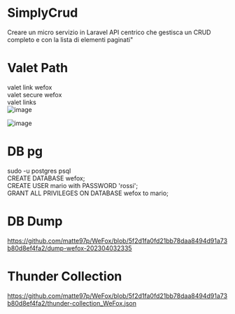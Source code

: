 # SimplyCrud
Creare un micro servizio in Laravel API centrico che gestisca un CRUD completo e con la lista di elementi paginati"

# Valet Path
valet link wefox<br>
valet secure wefox<br>
valet links<br>
![image](https://user-images.githubusercontent.com/81815192/229710519-80e9b14a-57ea-4f47-9d91-ab4b74d8ad98.png)

![image](https://user-images.githubusercontent.com/81815192/229632646-d223dfc5-d137-4dc3-a8d7-5f57649526a7.png)

# DB pg
sudo -u postgres psql<br>
CREATE DATABASE wefox;<br>
CREATE USER mario with PASSWORD 'rossi';<br>
GRANT ALL PRIVILEGES ON DATABASE wefox to mario;<br>

# DB Dump
https://github.com/matte97p/WeFox/blob/5f2d1fa0fd21bb78daa8494d91a73b80d8ef4fa2/dump-wefox-202304032335

# Thunder Collection
https://github.com/matte97p/WeFox/blob/5f2d1fa0fd21bb78daa8494d91a73b80d8ef4fa2/thunder-collection_WeFox.json
